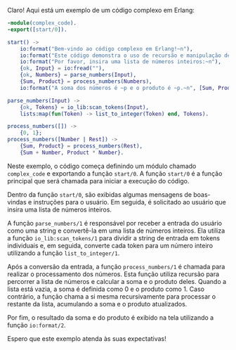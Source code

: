 Claro! Aqui está um exemplo de um código complexo em Erlang:

```erlang
-module(complex_code).
-export([start/0]).

start() ->
    io:format("Bem-vindo ao código complexo em Erlang!~n"),
    io:format("Este código demonstra o uso de recursão e manipulação de listas.~n"),
    io:format("Por favor, insira uma lista de números inteiros:~n"),
    {ok, Input} = io:fread(""),
    {ok, Numbers} = parse_numbers(Input),
    {Sum, Product} = process_numbers(Numbers),
    io:format("A soma dos números é ~p e o produto é ~p.~n", [Sum, Product]).

parse_numbers(Input) ->
    {ok, Tokens} = io_lib:scan_tokens(Input),
    lists:map(fun(Token) -> list_to_integer(Token) end, Tokens).

process_numbers([]) ->
    {0, 1};
process_numbers([Number | Rest]) ->
    {Sum, Product} = process_numbers(Rest),
    {Sum + Number, Product * Number}.
```

Neste exemplo, o código começa definindo um módulo chamado `complex_code` e exportando a função `start/0`. A função `start/0` é a função principal que será chamada para iniciar a execução do código.

Dentro da função `start/0`, são exibidas algumas mensagens de boas-vindas e instruções para o usuário. Em seguida, é solicitado ao usuário que insira uma lista de números inteiros.

A função `parse_numbers/1` é responsável por receber a entrada do usuário como uma string e convertê-la em uma lista de números inteiros. Ela utiliza a função `io_lib:scan_tokens/1` para dividir a string de entrada em tokens individuais e, em seguida, converte cada token para um número inteiro utilizando a função `list_to_integer/1`.

Após a conversão da entrada, a função `process_numbers/1` é chamada para realizar o processamento dos números. Esta função utiliza recursão para percorrer a lista de números e calcular a soma e o produto deles. Quando a lista está vazia, a soma é definida como 0 e o produto como 1. Caso contrário, a função chama a si mesma recursivamente para processar o restante da lista, acumulando a soma e o produto atualizados.

Por fim, o resultado da soma e do produto é exibido na tela utilizando a função `io:format/2`.

Espero que este exemplo atenda às suas expectativas!